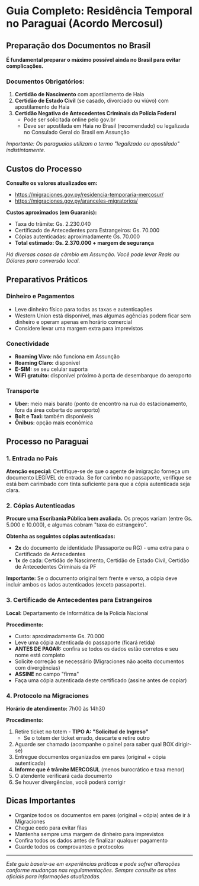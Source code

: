 # Guia Completo: Residência Temporal no Paraguai (Acordo Mercosul)

## Preparação dos Documentos no Brasil

**É fundamental preparar o máximo possível ainda no Brasil para evitar complicações.**

### Documentos Obrigatórios:

1. **Certidão de Nascimento** com apostilamento de Haia
2. **Certidão de Estado Civil** (se casado, divorciado ou viúvo) com apostilamento de Haia
3. **Certidão Negativa de Antecedentes Criminais da Polícia Federal**
   - Pode ser solicitada online pelo gov.br
   - Deve ser apostilada em Haia no Brasil (recomendado) ou legalizada no Consulado Geral do Brasil em Assunção

*Importante: Os paraguaios utilizam o termo "legalizado ou apostilado" indistintamente.*

## Custos do Processo

**Consulte os valores atualizados em:**
- https://migraciones.gov.py/residencia-temporaria-mercosur/
- https://migraciones.gov.py/aranceles-migratorios/

**Custos aproximados (em Guaranis):**
- Taxa do trâmite: Gs. 2.230.040
- Certificado de Antecedentes para Estrangeiros: Gs. 70.000
- Cópias autenticadas: aproximadamente Gs. 70.000
- **Total estimado: Gs. 2.370.000 + margem de segurança**

*Há diversas casas de câmbio em Assunção. Você pode levar Reais ou Dólares para conversão local.*

## Preparativos Práticos

### Dinheiro e Pagamentos
- Leve dinheiro físico para todas as taxas e autenticações
- Western Union está disponível, mas algumas agências podem ficar sem dinheiro e operam apenas em horário comercial
- Considere levar uma margem extra para imprevistos

### Conectividade
- **Roaming Vivo:** não funciona em Assunção
- **Roaming Claro:** disponível
- **E-SIM:** se seu celular suporta
- **WiFi gratuito:** disponível próximo à porta de desembarque do aeroporto

### Transporte
- **Uber:** meio mais barato (ponto de encontro na rua do estacionamento, fora da área coberta do aeroporto)
- **Bolt e Taxi:** também disponíveis
- **Ônibus:** opção mais econômica

## Processo no Paraguai

### 1. Entrada no País
**Atenção especial:** Certifique-se de que o agente de imigração forneça um documento LEGÍVEL de entrada. Se for carimbo no passaporte, verifique se está bem carimbado com tinta suficiente para que a cópia autenticada seja clara.

### 2. Cópias Autenticadas
**Procure uma Escribanía Pública bem avaliada.** Os preços variam (entre Gs. 5.000 e 10.000), e algumas cobram "taxa do estrangeiro".

**Obtenha as seguintes cópias autenticadas:**
- **2x** do documento de identidade (Passaporte ou RG) - uma extra para o Certificado de Antecedentes
- **1x** de cada: Certidão de Nascimento, Certidão de Estado Civil, Certidão de Antecedentes Criminais da PF

**Importante:** Se o documento original tem frente e verso, a cópia deve incluir ambos os lados autenticados (exceto passaporte).

### 3. Certificado de Antecedentes para Estrangeiros

**Local:** Departamento de Informática de la Policía Nacional

**Procedimento:**
- Custo: aproximadamente Gs. 70.000
- Leve uma cópia autenticada do passaporte (ficará retida)
- **ANTES DE PAGAR:** confira se todos os dados estão corretos e seu nome está completo
- Solicite correção se necessário (Migraciones não aceita documentos com divergências)
- **ASSINE** no campo "firma"
- Faça uma cópia autenticada deste certificado (assine antes de copiar)

### 4. Protocolo na Migraciones

**Horário de atendimento:** 7h00 às 14h30

**Procedimento:**
1. Retire ticket no totem - **TIPO A: "Solicitud de Ingreso"**
   - Se o totem der ticket errado, descarte e retire outro
2. Aguarde ser chamado (acompanhe o painel para saber qual BOX dirigir-se)
3. Entregue documentos organizados em pares (original + cópia autenticada)
4. **Informe que é trâmite MERCOSUL** (menos burocrático e taxa menor)
5. O atendente verificará cada documento
6. Se houver divergências, você poderá corrigir

## Dicas Importantes

- Organize todos os documentos em pares (original + cópia) antes de ir à Migraciones
- Chegue cedo para evitar filas
- Mantenha sempre uma margem de dinheiro para imprevistos
- Confira todos os dados antes de finalizar qualquer pagamento
- Guarde todos os comprovantes e protocolos

---

*Este guia baseia-se em experiências práticas e pode sofrer alterações conforme mudanças nas regulamentações. Sempre consulte os sites oficiais para informações atualizadas.*
